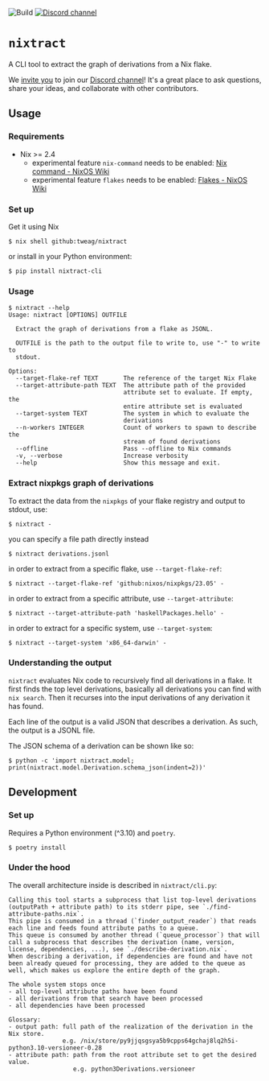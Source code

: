![Build](https://img.shields.io/github/actions/workflow/status/tweag/nixtract/ci.yml
) [![Discord channel](https://img.shields.io/discord/1174731094726295632)](https://discord.gg/53XwX7Ft)

# `nixtract`

A CLI tool to extract the graph of derivations from a Nix flake.

We [invite you](https://discord.gg/53XwX7Ft) to join our [Discord channel](https://discord.com/channels/1174731094726295632/1183682765212897280)! It's a great place to ask questions, share your ideas, and collaborate with other contributors.

## Usage

### Requirements

* Nix >= 2.4
  * experimental feature `nix-command` needs to be enabled: [Nix command - NixOS Wiki](https://nixos.wiki/wiki/Nix_command)
  * experimental feature `flakes` needs to be enabled: [Flakes - NixOS Wiki](https://nixos.wiki/wiki/Flakes)

### Set up

Get it using Nix

```console
$ nix shell github:tweag/nixtract
```

or install in your Python environment:

```console
$ pip install nixtract-cli
```

### Usage

```console
$ nixtract --help
Usage: nixtract [OPTIONS] OUTFILE

  Extract the graph of derivations from a flake as JSONL.

  OUTFILE is the path to the output file to write to, use "-" to write to
  stdout.

Options:
  --target-flake-ref TEXT       The reference of the target Nix Flake
  --target-attribute-path TEXT  The attribute path of the provided
                                attribute set to evaluate. If empty, the
                                entire attribute set is evaluated
  --target-system TEXT          The system in which to evaluate the
                                derivations
  --n-workers INTEGER           Count of workers to spawn to describe the
                                stream of found derivations
  --offline                     Pass --offline to Nix commands
  -v, --verbose                 Increase verbosity
  --help                        Show this message and exit.
```

### Extract nixpkgs graph of derivations

To extract the data from the `nixpkgs` of your flake registry and output to stdout, use:

```console
$ nixtract -
```

you can specify a file path directly instead

```console
$ nixtract derivations.jsonl
```

in order to extract from a specific flake, use `--target-flake-ref`:

```console
$ nixtract --target-flake-ref 'github:nixos/nixpkgs/23.05' -
```

in order to extract from a specific attribute, use `--target-attribute`:

```console
$ nixtract --target-attribute-path 'haskellPackages.hello' -
```

in order to extract for a specific system, use `--target-system`:

```console
$ nixtract --target-system 'x86_64-darwin' -
```

### Understanding the output

`nixtract` evaluates Nix code to recursively find all derivations in a flake.
It first finds the top level derivations, basically all derivations you can find with `nix search`.
Then it recurses into the input derivations of any derivation it has found.

Each line of the output is a valid JSON that describes a derivation.
As such, the output is a JSONL file.

The JSON schema of a derivation can be shown like so:

```console
$ python -c 'import nixtract.model; print(nixtract.model.Derivation.schema_json(indent=2))'
```

## Development

### Set up

Requires a Python environment (^3.10) and `poetry`.
```console
$ poetry install
```

### Under the hood

The overall architecture inside is described in `nixtract/cli.py`:

```
Calling this tool starts a subprocess that list top-level derivations (outputPath + attribute path) to its stderr pipe, see `./find-attribute-paths.nix`.
This pipe is consumed in a thread (`finder_output_reader`) that reads each line and feeds found attribute paths to a queue.
This queue is consumed by another thread (`queue_processor`) that will call a subprocess that describes the derivation (name, version, license, dependencies, ...), see `./describe-derivation.nix`.
When describing a derivation, if dependencies are found and have not been already queued for processing, they are added to the queue as well, which makes us explore the entire depth of the graph.

The whole system stops once
- all top-level attribute paths have been found
- all derivations from that search have been processed
- all dependencies have been processed

Glossary:
- output path: full path of the realization of the derivation in the Nix store.
               e.g. /nix/store/py9jjqsgsya5b9cpps64gchaj8lq2h5i-python3.10-versioneer-0.28
- attribute path: path from the root attribute set to get the desired value.
                  e.g. python3Derivations.versioneer
```
